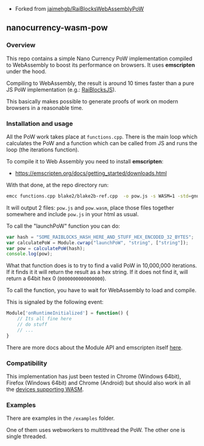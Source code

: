 * Forked from [jaimehgb/RaiBlocksWebAssemblyPoW](https://github.com/jaimehgb/RaiBlocksWebAssemblyPoW)

## nanocurrency-wasm-pow

### Overview

This repo contains a simple Nano Currency PoW implementation compiled to WebAssembly
to boost its performance on browsers. It uses **emscripten** under the hood.

Compiling to WebAssembly, the result is around 10 times faster than a pure JS PoW implementation (e.g.: [RaiBlocksJS](https://github.com/SergiySW/RaiBlocksJS/blob/master/rai.pow.js)).

This basically makes possible to generate proofs of work on modern browsers in a reasonable time.

### Installation and usage

All the PoW work takes place at <code>functions.cpp</code>.
There is the main loop which calculates the PoW and a function which
can be called from JS and runs the loop (the iterations function).

To compile it to Web Assembly you need to install **emscripten**:

* https://emscripten.org/docs/getting_started/downloads.html

With that done, at the repo directory run:

```bash
emcc functions.cpp blake2/blake2b-ref.cpp  -o pow.js -s WASM=1 -std=gnu++11 -O3 -s EXPORTED_FUNCTIONS="['_launchPoW']"
```

It will output 2 files: `pow.js` and `pow.wasm`, place those files together
somewhere and include `pow.js` in your html as usual.

To call the "launchPoW" function you can do:

```javascript
var hash = "SOME_RAIBLOCKS_HASH_HERE_AND_STUFF_HEX_ENCODED_32_BYTES";
var calculatePoW = Module.cwrap("launchPoW", "string", ["string"]);
var pow = calculatePoW(hash);
console.log(pow);
```

What that function does is to try to find a valid PoW in 10,000,000 iterations.
If it finds it it will return the result as a hex string. 
If it does not find it, will return a 64bit hex 0 (`0000000000000000`).

To call the function, you have to wait for WebAssembly to load and compile.

This is signaled by the following event:

```javascript
Module['onRuntimeInitialized'] = function() {
    // Its all fine here
    // do stuff
    // ...
}
```

There are more docs about the Module API and emscripten itself [here](http://kripken.github.io/emscripten-site/docs/porting/connecting_cpp_and_javascript/index.html). 

### Compatibility

This implementation has just been tested in Chrome (Windows 64bit), Firefox (Windows 64bit) and Chrome (Android) but should also work in 
all the [devices supporting WASM](https://developer.mozilla.org/en-US/docs/WebAssembly#Browser_compatibility).


### Examples

There are examples in the `/examples` folder.

One of them uses webworkers to multithread the PoW. The other one is single threaded. 
